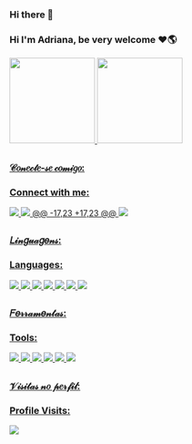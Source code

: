 <div>

### Hi there 👋 
### Hi I'm Adriana, be very welcome ❤️🌎

  <a href="https://github.com/Dricalucia">

  <img height = "150em" src = "https://github-readme-stats.vercel.app/api?username=Dricalucia&show_icons=true&theme=radical&include_all_commits=true&count_private=true" />
  <img height = "150em" src = "https://github-readme-stats.vercel.app/api/top-langs/?username=Dricalucia&layout=compact&langs_count=16&theme=radical" />

 ##
 ### 𝒞𝑜𝓃𝑒𝒸𝓉𝑒-𝓈𝑒 𝒸𝑜𝓂𝒾𝑔𝑜:
 ### Connect with me:

 <a href = "https://api.whatsapp.com/send?phone=5581999743065&text=Ol%C3%A1%2C%20Tudo%20bem%3F%20Vim%20pelo%20seu%20perfil%20do%20GitHub. " target = "_ blank"> <img src="https://img.icons8.com/color/48/000000/whatsapp--v1.png"/>
 <a href = "https://www.facebook.com/drica.lucia/" target = "_ blank"><img src="https://img.icons8.com/color/48/000000/facebook-new.png"/>
@@ -17,23 +17,23 @@
 <a href = "mailto:alfr@cesar.school?&subject=&cc=&bcc=&body=alfr@cesar.school%0A"><img src="https://img.icons8.com/color/48/000000/gmail-new.png"/>

##
### 𝐿𝒾𝓃𝑔𝓊𝒶𝑔𝑒𝓃𝓈:
### Languages:

<img src="https://img.icons8.com/color/48/000000/python--v1.png"/>

<img src="https://icons8.com/icon/40670/c-programming"/>
<img src="https://icons8.com/icon/13441/python"/>
<img src="https://icons8.com/icon/13679/java"/>
<img src="https://icons8.com/icon/XPdRFanRZtNK/django"/>
<img src="https://icons8.com/icon/Of4lZV2lwBQI/arduino"/>
<img src="https://icons8.com/icon/20909/html-5"/>

##
### 𝐹𝑒𝓇𝓇𝒶𝓂𝑒𝓃𝓉𝒶𝓈:
### Tools:

   <img src="https://img.icons8.com/fluency/48/000000/github.png"/>
   <img src="https://img.icons8.com/color/48/000000/visual-studio-code-2019.png"/>
   <img src="https://icons8.com/icon/zfHRZ6i1Wg0U/figma"/>
   <img src="https://icons8.com/icon/21049/trello"/>
   <img src="https://icons8.com/icon/F6H2fsqXKBwH/notion"/>
   <img src="https://icons8.com/icon/iWw83PVcBpLw/canva"/>

##
### 𝒱𝒾𝓈𝒾𝓉𝒶𝓈 𝓃𝑜 𝓅𝑒𝓇𝒻𝒾𝓁:
### Profile Visits:

   <img src="https://profile-counter.glitch.me/Dricalucia/count.svg" /> 
